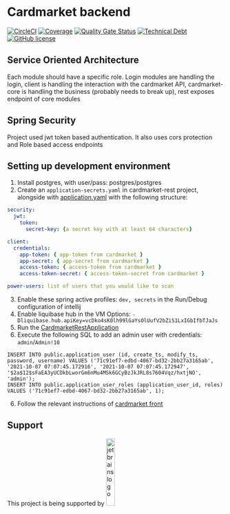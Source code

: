 # Cardmarket backend
[![CircleCI](https://circleci.com/gh/happyharbor/cardmarket-back.svg?style=shield)](https://circleci.com/gh/circleci/circleci-docs)
[![Coverage](https://sonarcloud.io/api/project_badges/measure?project=happyharbor_cardmarket-back&metric=coverage)](https://sonarcloud.io/summary/new_code?id=happyharbor_cardmarket-back)
[![Quality Gate Status](https://sonarcloud.io/api/project_badges/measure?project=happyharbor_cardmarket-back&metric=alert_status)](https://sonarcloud.io/summary/new_code?id=happyharbor_cardmarket-back)
[![Technical Debt](https://sonarcloud.io/api/project_badges/measure?project=happyharbor_cardmarket-back&metric=sqale_index)](https://sonarcloud.io/summary/new_code?id=happyharbor_cardmarket-back)
[![GitHub license](https://img.shields.io/github/license/happyharbor/cardmarket_back)](https://github.com/happyharbor/cardmarket_back/blob/master/LICENCE)

## Service Oriented Architecture
Each module should have a specific role. Login modules are handling the login,
client is handling the interaction with the cardmarket API, cardmarket-core is handling 
the business (probably needs to break up), rest exposes endpoint of core modules

## Spring Security
Project used jwt token based authentication. It also uses cors protection and
Role based access endpoints

## Setting up development environment
1. Install postgres, with user/pass: postgres/postgres
2. Create an `application-secrets.yaml` in cardmarket-rest project, alongside with [application.yaml](cardmarket-rest/src/main/resources/application.yaml) with the following structure:
```yaml
security:
  jwt:
    token:
      secret-key: {a secret key with at least 64 characters}

client:
  credentials:
    app-token: { app-token from cardmarket }
    app-secret: { app-secret from cardmarket }
    access-token: { access-token from cardmarket }
    access-token-secret: { access-token-secret from cardmarket }

power-users: list of users that you would like to scan
```
3. Enable these spring active profiles: `dev, secrets` in the Run/Debug configuration of intellij
4. Enable liquibase hub in the VM Options: `-Dliquibase.hub.apiKey=vcDko4sK0lh99lGaYsOlUufV2bZiS1LxIGbIfbTJaJs`
5. Run the [CardmarketRestApplication](cardmarket-rest/src/main/java/io/happyharbor/cardmarket/rest/CardmarketRestApplication.java)
6. Execute the following SQL to add an admin user with credentials: `admin`/`Admin!10`
```postgresql
INSERT INTO public.application_user (id, create_ts, modify_ts, password, username) VALUES ('71c91ef7-edbd-4067-bd32-2bb27a3165ab', '2021-10-07 07:07:45.172916', '2021-10-07 07:07:45.172947', '$2a$12$sFaEA3yUCDkbLworGm6nMu4MSk6GCyBzJkJRL8s7604Vqz/hxtjNO', 'admin');
INSERT INTO public.application_user_roles (application_user_id, roles) VALUES ('71c91ef7-edbd-4067-bd32-2bb27a3165ab', 1);
```
6. Follow the relevant instructions of [cardmarket front](https://github.com/happyharbor/cardmarket_front)

## Support
This project is being supported by 
<img src="https://iconape.com/wp-content/png_logo_vector/cib-jetbrains.png" alt="jetbrains logo" width="20%"/>
